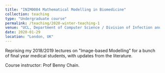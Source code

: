 ```yaml
---
title: "INIM0004 Mathematical Modelling in Biomedicine"
collection: teaching
type: "Undergraduate course"
permalink: /teaching/2020-winter-teaching-1
venue: "UCL, Department of Computer Science / Division of Infection and Immunity"
date: 2020-01-29
location: "London, UK"
---
```


Reprising my 2018/2019 lectures on "Image-based Modelling" for a bunch of final year medical students, with updates from the literature.

Course instructor: Prof Benny Chain.